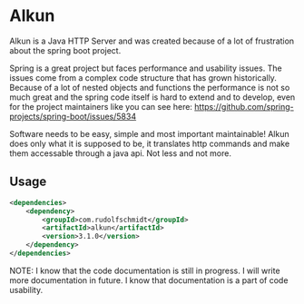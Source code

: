 # Alkun
Alkun is a Java HTTP Server and was created because of a lot of frustration about the spring boot project.

Spring is a great project but faces performance and usability issues. The issues come from a complex code structure that has grown historically. Because of a lot of nested objects and functions the performance is not so much great and the spring code itself is hard to extend and to develop, even for the project maintainers like you can see here: https://github.com/spring-projects/spring-boot/issues/5834

Software needs to be easy, simple and most important maintainable! Alkun does only what it is supposed to be, it translates http commands and make them accessable through a java api. Not less and not more.

## Usage
```xml
<dependencies>
    <dependency>
        <groupId>com.rudolfschmidt</groupId>
        <artifactId>alkun</artifactId>
        <version>3.1.0</version>
    </dependency>
</dependencies>
```

NOTE: I know that the code documentation is still in progress. I will write more documentation in future. I know that documentation is a part of code usability.
